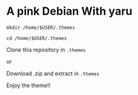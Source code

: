 # A pink Debian With yaru 

`mkdir /home/$USER/.themes`

`cd /home/$USER/.themes`

Clone this repository in `.themes`

or

Download .zip and extract in `.themes`

Enjoy the theme!!